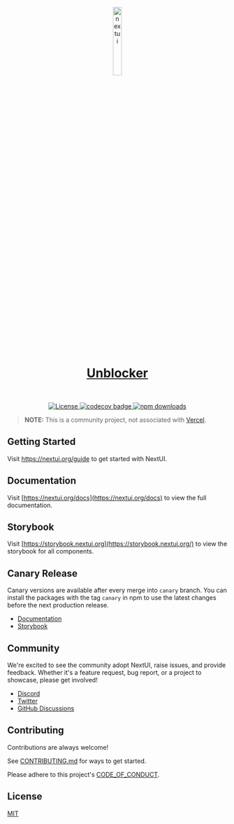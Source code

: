 <p align="center">
  <a href="https://nextui.org">
      <img width="20%" src="https://raw.githubusercontent.com/nextui-org/nextui/main/apps/docs/public/isotipo.png" alt="nextui" />
      <h1 align="center">Unblocker</h1>
  </a>
</p>
</br>
<p align="center">
  <a href="https://github.com/jrgarciadev/nextui/blob/main/LICENSE">
    <img src="https://img.shields.io/npm/l/@nextui-org/react?style=flat" alt="License">
  </a>
  <a href="https://codecov.io/gh/jrgarciadev/nextui">
    <img src="https://codecov.io/gh/jrgarciadev/nextui/branch/main/graph/badge.svg?token=QJF2QKR5N4" alt="codecov badge">
  </a>
  <!-- <a href="https://github.com/nextui-org/nextui/actions/workflows/main.yaml">
    <img src="https://github.com/nextui-org/nextui/actions/workflows/main.yaml/badge.svg" alt="CI/CD nextui">
  </a> -->
  <a href="https://www.npmjs.com/package/@nextui-org/react">
    <img src="https://img.shields.io/npm/dm/@nextui-org/react.svg?style=flat-round" alt="npm downloads">
  </a>
</p>

> **NOTE:** This is a community project, not associated with [Vercel](https://vercel.com).

## Getting Started

Visit <a aria-label="nextui learn" href="https://nextui.org/learn">https://nextui.org/guide</a> to get started with NextUI.

## Documentation

Visit [https://nextui.org/docs](https://nextui.org/docs) to view the full documentation.

## Storybook

Visit [https://storybook.nextui.org](https://storybook.nextui.org/) to view the storybook for all components.

## Canary Release

Canary versions are available after every merge into `canary` branch. You can install the packages with the tag `canary` in npm to use the latest changes before the next production release.

- [Documentation](https://canary.nextui.org/docs)
- [Storybook](https://canary-storybook.nextui.org)

## Community

We're excited to see the community adopt NextUI, raise issues, and provide feedback.
Whether it's a feature request, bug report, or a project to showcase, please get involved!

- [Discord](https://discord.gg/9b6yyZKmH4)
- [Twitter](https://twitter.com/getnextui)
- [GitHub Discussions](https://github.com/nextui-org/nextui/discussions)

## Contributing

Contributions are always welcome!

See [CONTRIBUTING.md](https://github.com/nextui-org/nextui/blob/main/CONTRIBUTING.md) for ways to get started.

Please adhere to this project's [CODE_OF_CONDUCT](https://github.com/nextui-org/nextui/blob/main/CODE_OF_CONDUCT.md).

## License

[MIT](https://choosealicense.com/licenses/mit/)
